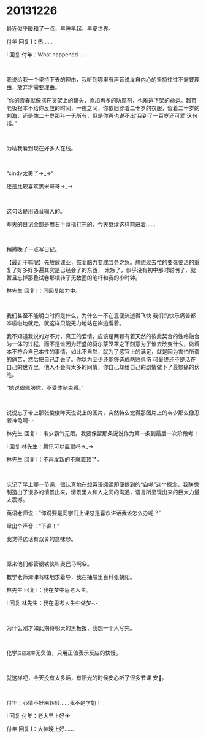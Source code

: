 # 20131226

最近似乎暖和了一点，早睡早起，早安世界。

付年 回复 I：热......

I 回复 付年：What happened -.-

<br/>

我说给我一个坚持下去的理由，我听到哪里有声音说发自内心的坚持往往不需要理由，放弃才需要理由。

“你的青春就像摆在货架上的罐头，添加再多的防腐剂，也难逃下架的命运。超市老板根本不给你反应的时间，一夜之间，你依旧穿着二十岁的衣服，留着二十岁的刘海，还是像二十岁那年一无所有，但是你再也说不出'我到了一百岁还可爱'这句话。”

<br/>

为啥我看到现在好多人在线。

<br/>

“cindy太美了→_→”

还是比较喜欢黑米哥哥→_→

<br/>

这句话是用语音输入的。

昨天的日记全部是用右手食指打完的，今天继续这样前进着…...

<br/>

稍微晚了一点写日记。

【最近干嘛呢】先放放课业，恢复脑力变成当务之急。想想过去忙的要死要活的重复了好多好多遍其实是已经会了的东西， 太急了，似乎没有初中那时聪明了，就暂且忘掉那叠试卷那根转了无数圈的笔杆和我的小时钟。

林先生 回复 I：同回复脑力中。

<br/>

我们甚至不能明白时间是什么，为什么一不在意便流逝得飞快 我们的快乐痛苦都哗啦啦地就走，就这样只能无力地站在岸边看着。

我不知道我说的对不对，真正的爱情，应该是两颗有着天然的彼此契合的性格融合为一体的过程，而不是谁因为旺盛的荷尔蒙笼罩之下刻意为了谁去改变什么，做着本不符合自己本性的事情，如此不自然，就为了感官上的满足，就是因为害怕所谓的痛苦，然后把自己走丢了。你以为至少还能够造成两败俱伤 可最终还不是活在自己的世界里，他人不会有太多的同情，你自己却给自己的剧情做下了最惨痛的伏笔。

“她说很佩服你，不受体制束缚。”

<br/>

说说忘了带上那张俊俊昨天说说上的图片，突然特么觉得那图片上的韦少那么像忍者神龟啊-.-

林先生 回复 I：韦少霸气无限。我要保留那条说说作为第一条到最后一次阶段考！

I 回复 林先生：腾讯可以置顶吗→_→

林先生 回复 I：不再发新的不就置顶了。

<br/>

忘记了早上哪一节课，很认真地在想英语阅读即便提到的“自嘲”这个概念。我联想制造出了很多的情景出来，情景里人和人之间的沟通，语言所呈现出来的巨大力量太震撼。

英语老师说：“你说要是同学们上课总是喜欢讲话我该怎么办呢？” 

窜出个声音：“下课！”

我觉得这话有双关的意味😳。

<br/>

原来他们都管钢铁侠叫奥巴马啊😀。

数学老师津津有味地求着导，我在抽屉里百科张朝阳。

林先生 回复 I：我在梦中思考人生。

I 回复 林先生：我在思考人生中做梦-.-

<br/>

为什么刚才如此期待明天的黑板报，我想一个人写完。

<br/>

化学`反应速率`无负值，只用正值表示反应的快慢。

<br/>

就这样吧，今天没有太多话，有阳光的时候安心听了很多节课 安🌙。

<br/>

付年：心情不好来转转……我不是学姐！

I 回复 付年：老大早上好☀️

付年 回复 I：大神晚上好…...